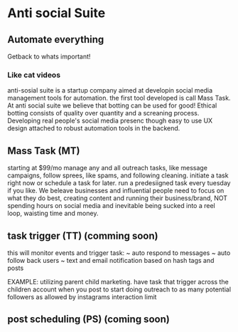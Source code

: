 
# Anti social Suite
## Automate everything 
Getback to whats important!
### Like cat videos

anti-sosial suite is a startup company aimed at developin social media management tools for automation. 
the first tool developed is call Mass Task. At anti social suite we believe that botting can be used for good! Ethical botting consists of quality over quantity and a screaning process. Developing real people's social media presenc though easy to use UX design attached to robust automation tools in the backend.

## Mass Task (MT)
starting at $99/mo manage any and all outreach tasks, like message campaigns, follow sprees, like spams, and following cleaning.
initiate a task right now or schedule a task for later. run a predesiigned task every tuesday if you like. We beleave businesses and influential people need to focus on what they do best, creating content and running their business/brand, NOT spending hours on social media and inevitable being sucked into a reel loop, waisting time and money.

## task trigger (TT) (comming soon)
this will monitor events and trigger task:
~ auto respond to messages
~ auto follow back users
~ text and email notification based on hash tags and posts

EXAMPLE:
utilizing parent child marketing. have task that trigger across the children
account when you post to start doing outreach to as many potential followers as allowed by instagrams interaction limit

## post scheduling (PS) (coming soon)


